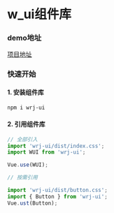 # w_ui组件库

### demo地址

[项目地址](http://49.235.90.41/)

### 快速开始

#### 1. 安装组件库

``` bash
npm i wrj-ui
```

#### 2. 引用组件库

``` js
// 全部引入
import 'wrj-ui/dist/index.css';
import WUI from 'wrj-ui';

Vue.use(WUI);

// 按需引用

import 'wrj-ui/dist/button.css';
import { Button } from 'wrj-ui';
Vue.ust(Button);

```
